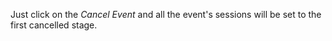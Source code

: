 Just click on the *Cancel Event* and all the event's sessions will be set to the
first cancelled stage.
